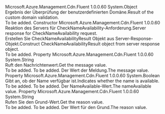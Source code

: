 <Type Name="CheckNameAvailabilityResult" FullName="Microsoft.Azure.Management.Cdn.Fluent.CheckNameAvailabilityResult">
  <TypeSignature Language="C#" Value="public class CheckNameAvailabilityResult" />
  <TypeSignature Language="ILAsm" Value=".class public auto ansi beforefieldinit CheckNameAvailabilityResult extends System.Object" />
  <TypeSignature Language="DocId" Value="T:Microsoft.Azure.Management.Cdn.Fluent.CheckNameAvailabilityResult" />
  <TypeSignature Language="VB.NET" Value="Public Class CheckNameAvailabilityResult" />
  <TypeSignature Language="F#" Value="type CheckNameAvailabilityResult = class" />
  <AssemblyInfo>
    <AssemblyName>Microsoft.Azure.Management.Cdn.Fluent</AssemblyName>
    <AssemblyVersion>1.0.0.60</AssemblyVersion>
  </AssemblyInfo>
  <Base>
    <BaseTypeName>System.Object</BaseTypeName>
  </Base>
  <Interfaces />
  <Docs>
    <summary>
             <span data-ttu-id="f0bf3-101">Ergebnis der Überprüfung der benutzerdefinierten Domäne.</span><span class="sxs-lookup"><span data-stu-id="f0bf3-101">Result of the custom domain validation.</span></span>
             </summary>
    <remarks>To be added.</remarks>
  </Docs>
  <Members>
    <Member MemberName=".ctor">
      <MemberSignature Language="C#" Value="public CheckNameAvailabilityResult (Microsoft.Azure.Management.Cdn.Fluent.Models.CheckNameAvailabilityOutputInner inner);" />
      <MemberSignature Language="ILAsm" Value=".method public hidebysig specialname rtspecialname instance void .ctor(class Microsoft.Azure.Management.Cdn.Fluent.Models.CheckNameAvailabilityOutputInner inner) cil managed" />
      <MemberSignature Language="DocId" Value="M:Microsoft.Azure.Management.Cdn.Fluent.CheckNameAvailabilityResult.#ctor(Microsoft.Azure.Management.Cdn.Fluent.Models.CheckNameAvailabilityOutputInner)" />
      <MemberSignature Language="VB.NET" Value="Public Sub New (inner As CheckNameAvailabilityOutputInner)" />
      <MemberSignature Language="F#" Value="new Microsoft.Azure.Management.Cdn.Fluent.CheckNameAvailabilityResult : Microsoft.Azure.Management.Cdn.Fluent.Models.CheckNameAvailabilityOutputInner -&gt; Microsoft.Azure.Management.Cdn.Fluent.CheckNameAvailabilityResult" Usage="new Microsoft.Azure.Management.Cdn.Fluent.CheckNameAvailabilityResult inner" />
      <MemberType>Constructor</MemberType>
      <AssemblyInfo>
        <AssemblyName>Microsoft.Azure.Management.Cdn.Fluent</AssemblyName>
        <AssemblyVersion>1.0.0.60</AssemblyVersion>
      </AssemblyInfo>
      <Parameters>
        <Parameter Name="inner" Type="Microsoft.Azure.Management.Cdn.Fluent.Models.CheckNameAvailabilityOutputInner" />
      </Parameters>
      <Docs>
        <param name="inner"><span data-ttu-id="f0bf3-102">Reaktion des Servers für CheckNameAvailability-Anforderung.</span><span class="sxs-lookup"><span data-stu-id="f0bf3-102">Server response for CheckNameAvailability request.</span></span></param>
        <summary>
             <span data-ttu-id="f0bf3-103">Erstellen Sie CheckNameAvailabilityResult Objekt aus Server-Response-Objekt.</span><span class="sxs-lookup"><span data-stu-id="f0bf3-103">Construct CheckNameAvailabilityResult object from server response object.</span></span>
             </summary>
        <remarks>To be added.</remarks>
      </Docs>
    </Member>
    <Member MemberName="Message">
      <MemberSignature Language="C#" Value="public string Message { get; }" />
      <MemberSignature Language="ILAsm" Value=".property instance string Message" />
      <MemberSignature Language="DocId" Value="P:Microsoft.Azure.Management.Cdn.Fluent.CheckNameAvailabilityResult.Message" />
      <MemberSignature Language="VB.NET" Value="Public ReadOnly Property Message As String" />
      <MemberSignature Language="F#" Value="member this.Message : string" Usage="Microsoft.Azure.Management.Cdn.Fluent.CheckNameAvailabilityResult.Message" />
      <MemberType>Property</MemberType>
      <AssemblyInfo>
        <AssemblyName>Microsoft.Azure.Management.Cdn.Fluent</AssemblyName>
        <AssemblyVersion>1.0.0.60</AssemblyVersion>
      </AssemblyInfo>
      <ReturnValue>
        <ReturnType>System.String</ReturnType>
      </ReturnValue>
      <Docs>
        <summary>
            <span data-ttu-id="f0bf3-104">Ruft den Nachrichtenwert.</span><span class="sxs-lookup"><span data-stu-id="f0bf3-104">Get the message value.</span></span>
            </summary>
        <value>To be added.</value>
        <remarks>To be added.</remarks>
        <return><span data-ttu-id="f0bf3-105">Der Wert der Meldung.</span><span class="sxs-lookup"><span data-stu-id="f0bf3-105">The message value.</span></span></return>
      </Docs>
    </Member>
    <Member MemberName="NameAvailable">
      <MemberSignature Language="C#" Value="public bool NameAvailable { get; }" />
      <MemberSignature Language="ILAsm" Value=".property instance bool NameAvailable" />
      <MemberSignature Language="DocId" Value="P:Microsoft.Azure.Management.Cdn.Fluent.CheckNameAvailabilityResult.NameAvailable" />
      <MemberSignature Language="VB.NET" Value="Public ReadOnly Property NameAvailable As Boolean" />
      <MemberSignature Language="F#" Value="member this.NameAvailable : bool" Usage="Microsoft.Azure.Management.Cdn.Fluent.CheckNameAvailabilityResult.NameAvailable" />
      <MemberType>Property</MemberType>
      <AssemblyInfo>
        <AssemblyName>Microsoft.Azure.Management.Cdn.Fluent</AssemblyName>
        <AssemblyVersion>1.0.0.60</AssemblyVersion>
      </AssemblyInfo>
      <ReturnValue>
        <ReturnType>System.Boolean</ReturnType>
      </ReturnValue>
      <Docs>
        <summary>
            <span data-ttu-id="f0bf3-106">Gibt an, ob der Name verfügbar ist.</span><span class="sxs-lookup"><span data-stu-id="f0bf3-106">Indicates whether the name is available.</span></span>
            </summary>
        <value>To be added.</value>
        <remarks>To be added.</remarks>
        <return><span data-ttu-id="f0bf3-107">Der NameAvailable-Wert.</span><span class="sxs-lookup"><span data-stu-id="f0bf3-107">The nameAvailable value.</span></span></return>
      </Docs>
    </Member>
    <Member MemberName="Reason">
      <MemberSignature Language="C#" Value="public string Reason { get; }" />
      <MemberSignature Language="ILAsm" Value=".property instance string Reason" />
      <MemberSignature Language="DocId" Value="P:Microsoft.Azure.Management.Cdn.Fluent.CheckNameAvailabilityResult.Reason" />
      <MemberSignature Language="VB.NET" Value="Public ReadOnly Property Reason As String" />
      <MemberSignature Language="F#" Value="member this.Reason : string" Usage="Microsoft.Azure.Management.Cdn.Fluent.CheckNameAvailabilityResult.Reason" />
      <MemberType>Property</MemberType>
      <AssemblyInfo>
        <AssemblyName>Microsoft.Azure.Management.Cdn.Fluent</AssemblyName>
        <AssemblyVersion>1.0.0.60</AssemblyVersion>
      </AssemblyInfo>
      <ReturnValue>
        <ReturnType>System.String</ReturnType>
      </ReturnValue>
      <Docs>
        <summary>
            <span data-ttu-id="f0bf3-108">Rufen Sie den Grund-Wert.</span><span class="sxs-lookup"><span data-stu-id="f0bf3-108">Get the reason value.</span></span>
            </summary>
        <value>To be added.</value>
        <remarks>To be added.</remarks>
        <return><span data-ttu-id="f0bf3-109">Der Wert für den Grund.</span><span class="sxs-lookup"><span data-stu-id="f0bf3-109">The reason value.</span></span></return>
      </Docs>
    </Member>
  </Members>
</Type>